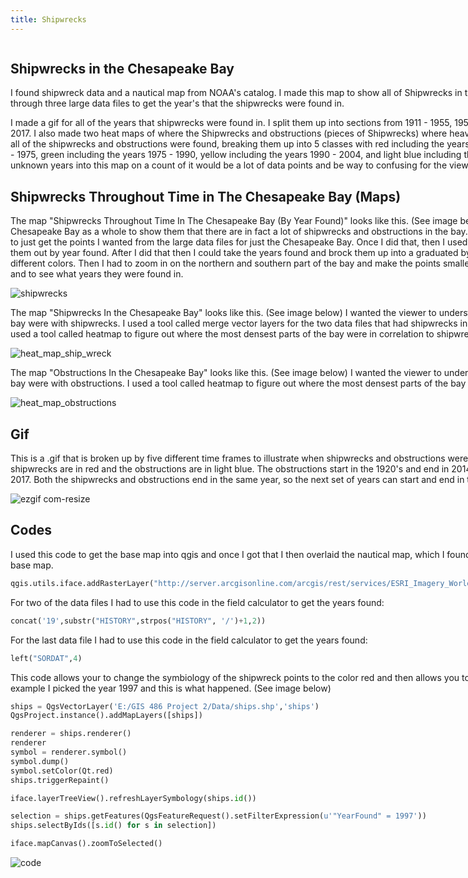 ```yaml
---
title: Shipwrecks 
---
```

<!--This is the first row of projects -->
<div style="display:table-row; width:100%; table-layout: fixed">
<div style="display: table-cell; width:370px; margin-right:3px" markdown="1">


 
## Shipwrecks in the Chesapeake Bay

I found shipwreck data and a nautical map from NOAA's catalog. I made this map to show all of Shipwrecks
in the Chesapeake Bay by year found. I had to sort through three large data files to get the year's that the shipwrecks
were found in.

I made a gif for all of the years that shipwrecks were found in. I split them up into sections from 1911 - 1955,
1955 - 1975, 1975 - 1990, 1990 - 2004, 2004 - 2017.
I also made two heat maps of where the Shipwrecks and obstructions (pieces of Shipwrecks) where heavily populated at. Last I made a map of where all of
the shipwrecks and obstructions were found, breaking them up into 5 classes with red including the years 1911 - 1955, dark blue including the years 1955 - 1975,
green including the years 1975 - 1990, yellow including the years 1990 - 2004, and light blue including the years 2004 - 2017. I did not include the unknown years
into this map on a count of it would be a lot of data points and be way to confusing for the viewer.


## Shipwrecks Throughout Time in The Chesapeake Bay (Maps)

The map "Shipwrecks Throughout Time In The Chesapeake Bay (By Year Found)" looks like this. (See image below)
I wanted the viewer to see the Chesapeake Bay as a whole to show them that there are in fact a lot of
shipwrecks and obstructions in the bay. I had to use a tool called extract/clip by extract to just get
the points I wanted from the large data files for just the Chesapeake Bay. Once I did that, then I used the
codes (found in the section codes) to sort them out by year found. After I did that then I could take the years found
and brock them up into a graduated by year found which I then broke up into different colors.
Then I had to zoom in on the northern and southern part of the bay and make the points smaller in order for
the viewer to see all of the points and to see what years they were found in.

![shipwrecks](https://user-images.githubusercontent.com/42807705/50017134-49522700-ff99-11e8-91a8-753d4637ffda.png)

The map "Shipwrecks In the Chesapeake Bay" looks like this. (See image below) I wanted the viewer to understand
where the heavily densest parts of the bay were with shipwrecks. I used a tool called merge vector layers for the
two data files that had shipwrecks in them. After I merged them together I then used a tool called
heatmap to figure out where the most densest parts of the bay were in correlation to shipwrecks.

![heat_map_ship_wreck](https://user-images.githubusercontent.com/42807705/50017131-46efcd00-ff99-11e8-92a6-91a6ea0f662f.png)

The map "Obstructions In the Chesapeake Bay" looks like this. (See image below) I wanted the viewer to understand
where the heavily densest parts of the bay were with obstructions. I used a tool called
heatmap to figure out where the most densest parts of the bay were in correlation to obstructions.

![heat_map_obstructions](https://user-images.githubusercontent.com/42807705/50017130-46efcd00-ff99-11e8-9e30-75a2853d8a02.png)

## Gif

 This is a .gif that is broken up by five different time frames to illustrate when shipwrecks and obstructions were
 found throughout the Chesapeake Bay. The shipwrecks are in red and the obstructions are in light blue. The obstructions
 start in the 1920's and end in 2014, while the shipwrecks start in 1911 and end in 2017. Both the shipwrecks and
 obstructions end in the same year, so the next set of years can start and end in the same year.

![ezgif com-resize](https://user-images.githubusercontent.com/42807705/50017842-612aaa80-ff9b-11e8-956f-cb0e95875ca9.gif)

## Codes

 I used this code to get the base map into qgis and once I got that I then overlaid the nautical map, which I found from NOAA's catalog, to put on top
 of the base map.
 ````Python
 qgis.utils.iface.addRasterLayer("http://server.arcgisonline.com/arcgis/rest/services/ESRI_Imagery_World_2D/MapServer?f=json&pretty=true","raster")
 ````

 For two of the data files I had to use this code in the field calculator to get the years found:
 ````Python
 concat('19',substr("HISTORY",strpos("HISTORY", '/')+1,2))
 ````

 For the last data file I had to use this code in the field calculator to get the years found:
 ````Python
 left("SORDAT",4)
 ````

This code allows your to change the symbiology of the shipwreck points
to the color red and then allows you to select the year to which you
want to view. For example I picked the year 1997 and this is what happened. (See image below)

````Python
ships = QgsVectorLayer('E:/GIS 486 Project 2/Data/ships.shp','ships')
QgsProject.instance().addMapLayers([ships])

renderer = ships.renderer()
renderer
symbol = renderer.symbol()
symbol.dump()
symbol.setColor(Qt.red)
ships.triggerRepaint()

iface.layerTreeView().refreshLayerSymbology(ships.id())

selection = ships.getFeatures(QgsFeatureRequest().setFilterExpression(u'"YearFound" = 1997'))
ships.selectByIds([s.id() for s in selection])

iface.mapCanvas().zoomToSelected()
````
![code](https://user-images.githubusercontent.com/42807705/50019669-85898580-ffa1-11e8-8d63-fc507aed28cf.png)


